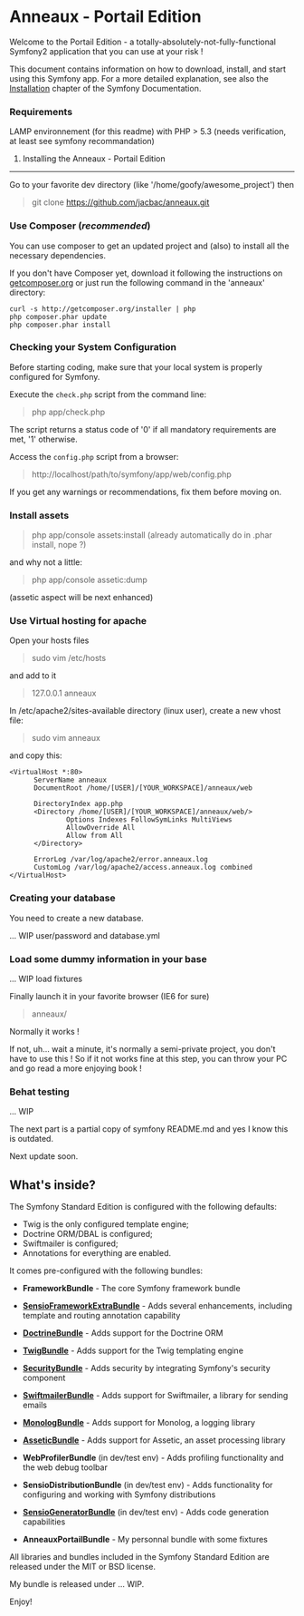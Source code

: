 Anneaux - Portail Edition
=========================

Welcome to the Portail Edition - a totally-absolutely-not-fully-functional Symfony2
application that you can use at your risk !

This document contains information on how to download, install, and start
using this Symfony app. For a more detailed explanation, see also the [Installation][1]
chapter of the Symfony Documentation.


### Requirements

LAMP environnement (for this readme)
with PHP > 5.3     (needs verification, at least see symfony recommandation)


1) Installing the Anneaux - Portail Edition
-------------------------------------------

Go to your favorite dev directory (like '/home/goofy/awesome_project') then

> git clone https://github.com/jacbac/anneaux.git


### Use Composer (*recommended*)

You can use composer to get an updated project and (also) to install all the necessary dependencies.

If you don't have Composer yet, download it following the instructions on [getcomposer.org][2] or just run the following command in the 'anneaux' directory:

```
curl -s http://getcomposer.org/installer | php
php composer.phar update
php composer.phar install
```


### Checking your System Configuration

Before starting coding, make sure that your local system is properly configured for Symfony.

Execute the `check.php` script from the command line:

> php app/check.php

The script returns a status code of '0' if all mandatory requirements are met, '1' otherwise.

Access the `config.php` script from a browser:

> http://localhost/path/to/symfony/app/web/config.php

If you get any warnings or recommendations, fix them before moving on.



### Install assets

> php app/console assets:install (already automatically do in .phar install, nope ?)

and why not a little:

> php app/console assetic:dump

(assetic aspect will be next enhanced)



### Use Virtual hosting for apache

Open your hosts files

> sudo vim /etc/hosts

and add to it

> 127.0.0.1   anneaux

In /etc/apache2/sites-available directory (linux user), create a new vhost file:

> sudo vim anneaux

and copy this:

```
<VirtualHost *:80>
      ServerName anneaux
      DocumentRoot /home/[USER]/[YOUR_WORKSPACE]/anneaux/web

      DirectoryIndex app.php
      <Directory /home/[USER]/[YOUR_WORKSPACE]/anneaux/web/>
              Options Indexes FollowSymLinks MultiViews
              AllowOverride All
              Allow from All
      </Directory>

      ErrorLog /var/log/apache2/error.anneaux.log
      CustomLog /var/log/apache2/access.anneaux.log combined
</VirtualHost>
```

### Creating your database

You need to create a new database.

... WIP user/password and database.yml


### Load some dummy information in your base

... WIP load fixtures

Finally launch it in your favorite browser (IE6 for sure)

> anneaux/

Normally it works !

If not, uh... wait a minute, it's normally a semi-private project, you don't have to use this !
So if it not works fine at this step, you can throw your PC and go read a more enjoying book !



### Behat testing

... WIP








The next part is a partial copy of symfony README.md and yes I know this is outdated.

Next update soon.


What's inside?
---------------

The Symfony Standard Edition is configured with the following defaults:

  * Twig is the only configured template engine;
  * Doctrine ORM/DBAL is configured;
  * Swiftmailer is configured;
  * Annotations for everything are enabled.

It comes pre-configured with the following bundles:

  * **FrameworkBundle** - The core Symfony framework bundle

  * [**SensioFrameworkExtraBundle**][6] - Adds several enhancements, including
    template and routing annotation capability

  * [**DoctrineBundle**][7] - Adds support for the Doctrine ORM

  * [**TwigBundle**][8] - Adds support for the Twig templating engine

  * [**SecurityBundle**][9] - Adds security by integrating Symfony's security
    component

  * [**SwiftmailerBundle**][10] - Adds support for Swiftmailer, a library for
    sending emails

  * [**MonologBundle**][11] - Adds support for Monolog, a logging library

  * [**AsseticBundle**][12] - Adds support for Assetic, an asset processing
    library

  * **WebProfilerBundle** (in dev/test env) - Adds profiling functionality and
    the web debug toolbar

  * **SensioDistributionBundle** (in dev/test env) - Adds functionality for
    configuring and working with Symfony distributions

  * [**SensioGeneratorBundle**][13] (in dev/test env) - Adds code generation
    capabilities

  * **AnneauxPortailBundle** - My personnal bundle with some fixtures

All libraries and bundles included in the Symfony Standard Edition are
released under the MIT or BSD license.

My bundle is released under ... WIP.

Enjoy!

[1]:  http://symfony.com/doc/2.3/book/installation.html
[2]:  http://getcomposer.org/
[6]:  http://symfony.com/doc/2.3/bundles/SensioFrameworkExtraBundle/index.html
[7]:  http://symfony.com/doc/2.3/book/doctrine.html
[8]:  http://symfony.com/doc/2.3/book/templating.html
[9]:  http://symfony.com/doc/2.3/book/security.html
[10]: http://symfony.com/doc/2.3/cookbook/email.html
[11]: http://symfony.com/doc/2.3/cookbook/logging/monolog.html
[12]: http://symfony.com/doc/2.3/cookbook/assetic/asset_management.html
[13]: http://symfony.com/doc/2.3/bundles/SensioGeneratorBundle/index.html
